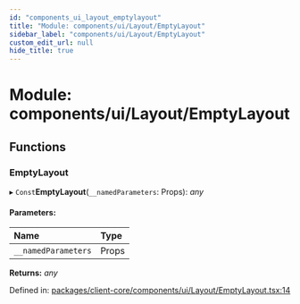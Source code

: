 ```yaml
---
id: "components_ui_layout_emptylayout"
title: "Module: components/ui/Layout/EmptyLayout"
sidebar_label: "components/ui/Layout/EmptyLayout"
custom_edit_url: null
hide_title: true
---
```


# Module: components/ui/Layout/EmptyLayout

## Functions

### EmptyLayout

▸ `Const`**EmptyLayout**(`__namedParameters`: Props): *any*

#### Parameters:

Name | Type |
:------ | :------ |
`__namedParameters` | Props |

**Returns:** *any*

Defined in: [packages/client-core/components/ui/Layout/EmptyLayout.tsx:14](https://github.com/xr3ngine/xr3ngine/blob/56376a778/packages/client-core/components/ui/Layout/EmptyLayout.tsx#L14)
